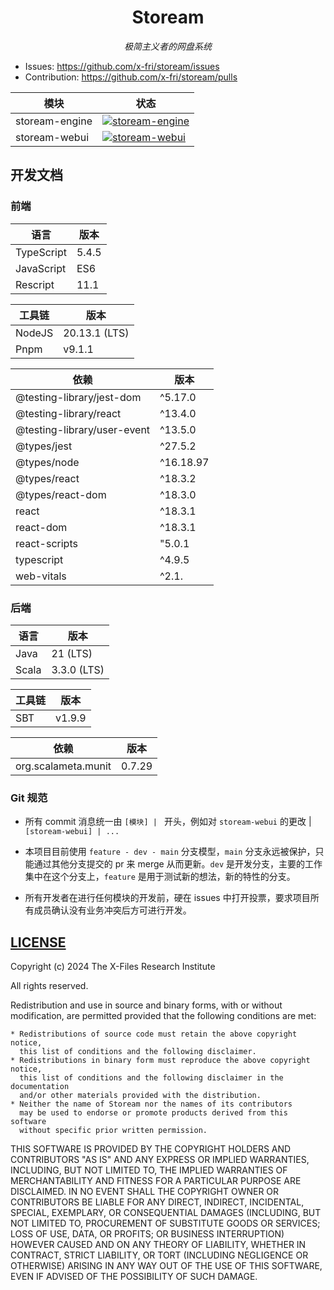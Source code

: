 <div align="center">

# Stoream

*极简主义者的网盘系统*

</div>

- Issues: https://github.com/x-fri/stoream/issues
- Contribution: https://github.com/x-fri/stoream/pulls

| 模块           | 状态                                                                                                                                                                          |
| -------------- | ----------------------------------------------------------------------------------------------------------------------------------------------------------------------------- |
| stoream-engine | [![stoream-engine](https://github.com/X-FRI/stoream/actions/workflows/stoream-engine.yaml/badge.svg)](https://github.com/X-FRI/stoream/actions/workflows/stoream-engine.yaml) |
| stoream-webui | [![stoream-webui](https://github.com/X-FRI/stoream/actions/workflows/stoream-webui.yaml/badge.svg)](https://github.com/X-FRI/stoream/actions/workflows/stoream-webui.yaml) |

## 开发文档

### 前端

| 语言       | 版本  |
| ---------- | ----- |
| TypeScript | 5.4.5 |
| JavaScript | ES6   |
| Rescript   | 11.1  |
    
| 工具链 | 版本          |
| ------ | ------------- |
| NodeJS | 20.13.1 (LTS) |
| Pnpm   | v9.1.1        |

| 依赖                        | 版本      |
| --------------------------- | --------- |
| @testing-library/jest-dom   | ^5.17.0   |
| @testing-library/react      | ^13.4.0   |
| @testing-library/user-event | ^13.5.0   |
| @types/jest                 | ^27.5.2   |
| @types/node                 | ^16.18.97 |
| @types/react                | ^18.3.2   |
| @types/react-dom            | ^18.3.0   |
| react                       | ^18.3.1   |
| react-dom                   | ^18.3.1   |
| react-scripts               | "5.0.1    |
| typescript                  | ^4.9.5    |
| web-vitals                  | ^2.1.     |

### 后端

| 语言  | 版本        |
| ----- | ----------- |
| Java  | 21 (LTS)    |
| Scala | 3.3.0 (LTS) |

| 工具链 | 版本   |
| ------ | ------ |
| SBT    | v1.9.9 |

| 依赖                | 版本   |
| ------------------- | ------ |
| org.scalameta.munit | 0.7.29 |

### Git 规范

- 所有 commit 消息统一由 `[模块] | ` 开头，例如对 `stoream-webui` 的更改 | `[stoream-webui] | ...`

- 本项目目前使用 `feature - dev - main` 分支模型，`main` 分支永远被保护，只能通过其他分支提交的 pr 来 merge 从而更新。`dev` 是开发分支，主要的工作集中在这个分支上，`feature` 是用于测试新的想法，新的特性的分支。

- 所有开发者在进行任何模块的开发前，硬在 issues 中打开投票，要求项目所有成员确认没有业务冲突后方可进行开发。

## [LICENSE](./LICENSE)

Copyright (c) 2024 The X-Files Research Institute

All rights reserved.

Redistribution and use in source and binary forms, with or without modification,
are permitted provided that the following conditions are met:

    * Redistributions of source code must retain the above copyright notice,
      this list of conditions and the following disclaimer.
    * Redistributions in binary form must reproduce the above copyright notice,
      this list of conditions and the following disclaimer in the documentation
      and/or other materials provided with the distribution.
    * Neither the name of Stoream nor the names of its contributors
      may be used to endorse or promote products derived from this software
      without specific prior written permission.

THIS SOFTWARE IS PROVIDED BY THE COPYRIGHT HOLDERS AND CONTRIBUTORS
"AS IS" AND ANY EXPRESS OR IMPLIED WARRANTIES, INCLUDING, BUT NOT
LIMITED TO, THE IMPLIED WARRANTIES OF MERCHANTABILITY AND FITNESS FOR
A PARTICULAR PURPOSE ARE DISCLAIMED. IN NO EVENT SHALL THE COPYRIGHT OWNER OR
CONTRIBUTORS BE LIABLE FOR ANY DIRECT, INDIRECT, INCIDENTAL, SPECIAL,
EXEMPLARY, OR CONSEQUENTIAL DAMAGES (INCLUDING, BUT NOT LIMITED TO,
PROCUREMENT OF SUBSTITUTE GOODS OR SERVICES; LOSS OF USE, DATA, OR
PROFITS; OR BUSINESS INTERRUPTION) HOWEVER CAUSED AND ON ANY THEORY OF
LIABILITY, WHETHER IN CONTRACT, STRICT LIABILITY, OR TORT (INCLUDING
NEGLIGENCE OR OTHERWISE) ARISING IN ANY WAY OUT OF THE USE OF THIS
SOFTWARE, EVEN IF ADVISED OF THE POSSIBILITY OF SUCH DAMAGE.